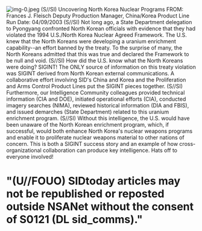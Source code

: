 ![img-0.jpeg](img-0.jpeg)
(S//SI) Uncovering North Korea Nuclear Programs
FROM: Frances J. Fleisch
Deputy Production Manager, China/Korea Product Line
Run Date: 04/09/2003
(S//SI) Not long ago, a State Department delegation to Pyongyang confronted North Korean officials with evidence that they had violated the 1994 U.S./North Korea Nuclear Agreed Framework. The U.S. knew that the North Koreans were developing a uranium enrichment capability--an effort banned by the treaty. To the surprise of many, the North Koreans admitted that this was true and declared the Framework to be null and void.
(S//SI) How did the U.S. know what the North Koreans were doing? SIGINT! The ONLY source of information on this treaty violation was SIGINT derived from North Korean external communications. A collaborative effort involving SID's China and Korea and the Proliferation and Arms Control Product Lines put the SIGINT pieces together.
(S//SI) Furthermore, our Intelligence Community colleagues provided technical information (CIA and DOE), initiated operational efforts (CIA), conducted imagery searches (NIMA), reviewed historical information (DIA and FBIS), and issued demarches (State Department) related to this uranium enrichment program.
(S//SI) Without this intelligence, the U.S. would have been unaware of the North Korean enrichment program, which, if successful, would both enhance North Korea's nuclear weapons programs and enable it to proliferate nuclear weapons material to other nations of concern. This is both a SIGINT success story and an example of how cross-organizational collaboration can produce key intelligence. Hats off to everyone involved!

# "(U//FOUO) SIDtoday articles may not be republished or reposted outside NSANet without the consent of S0121 (DL sid_comms)."
